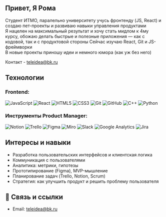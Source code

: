 ## Привет, Я Рома

Студент ИТМО, паралельно университету учусь фронтенду (JS, React) и создаю пет-проекты и развиваю навыки управления продуктами  
Я нацелен на максимальный результат и хочу стать мидлом к 4му курсу, обожаю делать быстрые и полезные приложения — как с кодовой, так и с продуктовой стороны
Сейчас изучаю React, Git и JS-фреймворки  
В новые проекты приношу идеи и немного юмора (как уж без него)

Контакт - teleidea@bk.ru

## Технологии 
### Frontend: 
![JavaScript](https://img.shields.io/badge/-JavaScript-black?style=flat&logo=javascript)
![React](https://img.shields.io/badge/-React-black?style=flat&logo=react)
![HTML5](https://img.shields.io/badge/-HTML5-black?style=flat&logo=html5)
![CSS3](https://img.shields.io/badge/-CSS3-black?style=flat&logo=css3)
![Git](https://img.shields.io/badge/-Git-black?style=flat&logo=git)
![GitHub](https://img.shields.io/badge/-GitHub-black?style=flat&logo=github)
![C++](https://img.shields.io/badge/-C++-black?style=flat&logo=c%2B%2B)
![Python](https://img.shields.io/badge/-Python-black?style=flat&logo=python)

### Инструменты Product Manager: 
![Notion](https://img.shields.io/badge/-Notion-black?style=flat&logo=notion)
![Trello](https://img.shields.io/badge/-Trello-black?style=flat&logo=trello)
![Figma](https://img.shields.io/badge/-Figma-black?style=flat&logo=figma)
![Miro](https://img.shields.io/badge/-Miro-black?style=flat&logo=miro)
![Slack](https://img.shields.io/badge/-Slack-black?style=flat&logo=slack)
![Google Analytics](https://img.shields.io/badge/-Google%20Analytics-black?style=flat&logo=googleanalytics)
![Jira](https://img.shields.io/badge/-Jira-black?style=flat&logo=jira)


## Интересы и навыки

- Разработка пользовательских интерфейсов и клиентская логика
- Коммуникация с пользователями
- Аналитика: метрики, гипотезы
- Прототипирование (Figma), MVP-мышление
- Планирование задач (Trello, Notion, Scrum)
- Стратегия: как улучшить продукт и решить проблему пользователя


## 🔗 Связь и ссылки

- Email: teleidea@bk.ru
